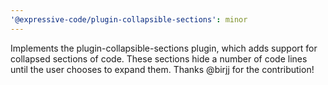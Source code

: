 ```yaml
---
'@expressive-code/plugin-collapsible-sections': minor
---
```


Implements the plugin-collapsible-sections plugin, which adds support for collapsed sections of code. These sections hide a number of code lines until the user chooses to expand them. Thanks @birjj for the contribution!
